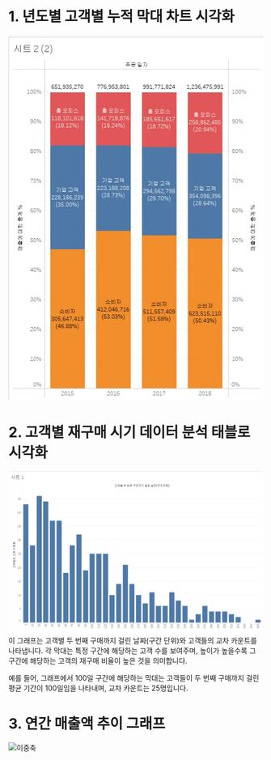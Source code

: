 # 1. 년도별 고객별 누적 막대 차트 시각화
![누적 막대 차트](https://github.com/son-jy/tableau_graph/blob/main/%EB%88%84%EC%A0%81%EB%A7%89%EB%8C%80%EC%B0%A8%ED%8A%B8.png)


# 2. 고객별 재구매 시기 데이터 분석 태블로 시각화
![히스토그램](https://github.com/son-jy/tableau_graph/blob/main/%ED%9E%88%EC%8A%A4%ED%86%A0%EA%B7%B8%EB%9E%A8.png)
이 그래프는 고객별 두 번째 구매까지 걸린 날짜(구간 단위)와 고객들의 교차 카운트를 나타냅니다. 각 막대는 특정 구간에 해당하는 고객 수를 보여주며, 높이가 높을수록 그 구간에 해당하는 고객의 재구매 비율이 높은 것을 의미합니다. 

예를 들어, 그래프에서 100일 구간에 해당하는 막대는 고객들이 두 번째 구매까지 걸린 평균 기간이 100일임을 나타내며, 교차 카운트는 25명입니다.


# 3. 연간 매출액 추이 그래프
![이중축]()
